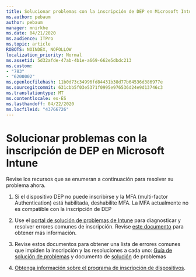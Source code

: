 ```yaml
---
title: Solucionar problemas con la inscripción de DEP en Microsoft Intune
ms.author: pebaum
author: pebaum
manager: mnirkhe
ms.date: 04/21/2020
ms.audience: ITPro
ms.topic: article
ROBOTS: NOINDEX, NOFOLLOW
localization_priority: Normal
ms.assetid: 5d32afde-47ab-4b1e-a669-662e5dbdc213
ms.custom:
- "783"
- "6200002"
ms.openlocfilehash: 11b0d73c34996fd84431b38d77b64536d386977e
ms.sourcegitcommit: 631cbb5f03e5371f0995e976536d24e9d13746c3
ms.translationtype: MT
ms.contentlocale: es-ES
ms.lasthandoff: 04/22/2020
ms.locfileid: "43766726"
---
```

# <a name="troubleshoot-issues-with-dep-enrollment-in-microsoft-intune"></a>Solucionar problemas con la inscripción de DEP en Microsoft Intune

Revise los recursos que se enumeran a continuación para resolver su problema ahora.
  
1. Si el dispositivo DEP no puede inscribirse y la MFA (multi-factor Authentication) está habilitada, deshabilite MFA. La MFA actualmente no es compatible con la inscripción de DEP

2. Use el [portal de solución de problemas de Intune](https://devicemanagement.microsoft.com/#blade/Microsoft_Intune_DeviceSettings/TroubleshootBlade) para diagnosticar y resolver errores comunes de inscripción. Revise [este documento](https://docs.microsoft.com/intune/help-desk-operators) para obtener más información.

3. Revise estos documentos para obtener una lista de errores comunes que impiden la inscripción y las resoluciones a cada uno: [Guía de solución de problemas](https://support.microsoft.com/help/4039809/troubleshooting-ios-device-enrollment-in-intune) y documento de [solución](https://docs.microsoft.com/intune-classic/troubleshoot/troubleshoot-device-enrollment-in-intune) de problemas

4. [Obtenga información sobre el programa de inscripción de dispositivos](https://docs.microsoft.com/intune/device-enrollment-program-enroll-ios).
